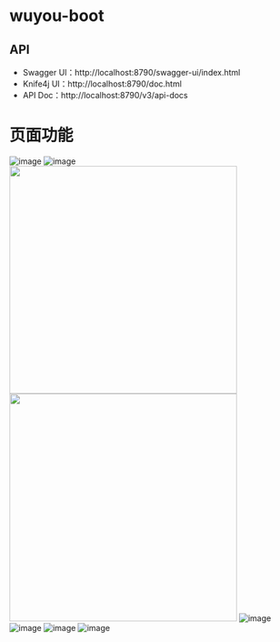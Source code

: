 # wuyou-boot

## API

* Swagger UI：http://localhost:8790/swagger-ui/index.html
* Knife4j UI：http://localhost:8790/doc.html
* API Doc：http://localhost:8790/v3/api-docs

# 页面功能

![image](https://github.com/user-attachments/assets/61bbe51b-3948-40a4-b132-365461d1dd37)
![image](https://github.com/user-attachments/assets/a05a99b4-1eae-4a16-8b34-1bf4f5780267)
<img src="https://github.com/user-attachments/assets/cf42f5c9-e8cf-485b-9249-3b6865c8ca13" width="400px">
<img src="https://github.com/user-attachments/assets/0b2cf404-18f5-4b3e-ada3-0f1721985e29" width="400px">
![image](https://github.com/user-attachments/assets/75f7d29b-e578-402c-8720-052d386dac1e)
![image](https://github.com/user-attachments/assets/5df19876-ea31-4ce8-adca-c3ff47d8a633)
![image](https://github.com/user-attachments/assets/933fae8a-7563-428c-9fc7-35218a56f821)
![image](https://github.com/user-attachments/assets/00b2a62b-b31c-4e7e-9da7-958974b4a9ca)
